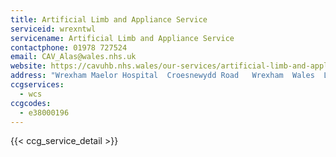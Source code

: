 ```yaml
---
title: Artificial Limb and Appliance Service
serviceid: wrexntwl
servicename: Artificial Limb and Appliance Service
contactphone: 01978 727524
email: CAV_Alas@wales.nhs.uk
website: https://cavuhb.nhs.wales/our-services/artificial-limb-and-appliance-service/
address: "Wrexham Maelor Hospital  Croesnewydd Road   Wrexham  Wales  LL13 7TD"
ccgservices:
  - wcs
ccgcodes:
  - e38000196
---
```


{{< ccg_service_detail >}}
